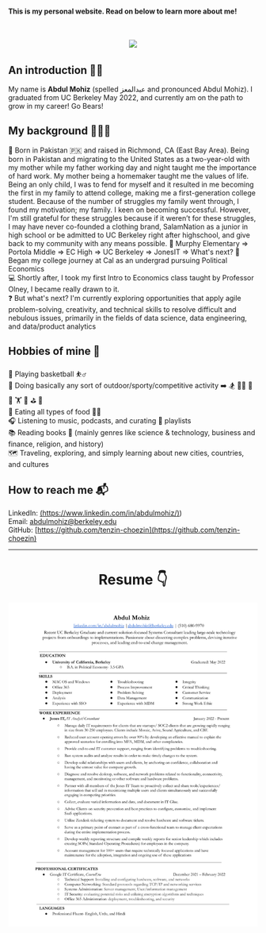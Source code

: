 #### This is my personal website. Read on below to learn more about me!
<br/>

<p align="center">
  <img src="IMG_3756 (1).png" width="250"/>
</p>


## An introduction 🤝🏼
My name is **Abdul Mohiz** (spelled عبدالمعز and pronounced Abdul Mohiz). I graduated from UC Berkeley May 2022, and currently am on the path to grow in my career! Go Bears!  


## My background 💁🏻‍♂️
🌁 Born in Pakistan 🇵🇰 and raised in Richmond, CA (East Bay Area). Being born in Pakistan and migrating to the United States as a two-year-old with my mother while my father working day and night taught me the importance of hard work. My mother being a homemaker taught me the values of life. Being an only child, I was to fend for myself and it resulted in me becoming the first in my family to attend college, making me a first-generation college student. 
Because of the number of struggles my family went through, I found my motivation; my family. I keen on becoming successful. However, I'm still grateful for these struggles because if it weren’t for these struggles, I may have never co-founded a clothing brand, SalamNation as a junior in high school or be admitted to UC Berkeley right after highschool, and give back to my community with any means possible.
🧳 Murphy Elementary => Portola Middle => EC High => UC Berkeley => JonesIT => What's next? 
🐻 Began my college journey at Cal as an undergrad pursuing Political Economics   
💻 Shortly after, I took my first Intro to Economics class taught by Professor Olney, I became really drawn to it.       
❓ But what's next? I'm currently exploring opportunities that apply agile problem-solving, creativity, and technical skills to resolve difficult and nebulous issues, primarily in the fields of data science, data engineering, and data/product analytics     


## Hobbies of mine 🙈
🏀 Playing basketball ⛹️‍♂️       
🎽 Doing basically any sort of outdoor/sporty/competitive activity ➡️ 🏂 🏊‍♂️ 🏓 🚴 🏋️ 🚣‍ ⛳ 🎱            
🍳 Eating all types of food 👨‍🍳     
🎧 Listening to music, podcasts, and curating 🔀 playlists      
📚 Reading books 🔖 (mainly genres like science & technology, business and finance, religion, and history)          
🗺️ Traveling, exploring, and simply learning about new cities, countries, and cultures    


## How to reach me 📬
LinkedIn: [(https://www.linkedin.com/in/abdulmohiz/)](https://www.linkedin.com/in/abdulmohiz/))      
Email: [abdulmohiz@berkeley.edu](abdulmohiz.berkeley.edu)  
GitHub: [https://github.com/tenzin-choezin](https://github.com/tenzin-choezin)


-------------------
<h1 align="center">Resume 👇</h1>

![](ResuME.png)


